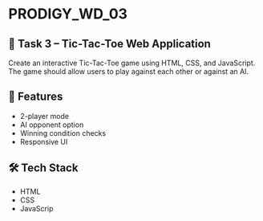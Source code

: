 # PRODIGY_WD_03
## 📌 Task 3 – Tic-Tac-Toe Web Application  
Create an interactive Tic-Tac-Toe game using HTML, CSS, and JavaScript.  
The game should allow users to play against each other or against an AI.  

## 🚀 Features  
- 2-player mode  
- AI opponent option  
- Winning condition checks  
- Responsive UI  

## 🛠️ Tech Stack  
- HTML  
- CSS  
- JavaScrip
